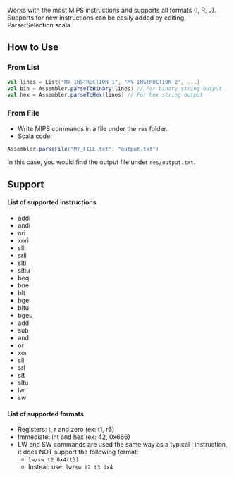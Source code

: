 

Works with the most MIPS instructions and supports all formats (I, R, J).
Supports for new instructions can be easily added by editing ParserSelection.scala

## How to Use

### From List

```scala
val lines = List("MY_INSTRUCTION_1", "MY_INSTRUCTION_2", ...)
val bin = Assembler.parseToBinary(lines) // For binary string output
val hex = Assembler.parseToHex(lines) // For hex string output
```

### From File

 - Write MIPS commands in a file under the `res` folder.
 - Scala code:
```scala
Assembler.parseFile("MY_FILE.txt", "output.txt")
```

In this case, you would find the output file under `res/output.txt`.

## Support

#### List of supported instructions

 - addi
 - andi
 - ori
 - xori
 - slli
 - srli
 - slti
 - sltiu
 - beq
 - bne
 - blt
 - bge
 - bltu
 - bgeu
 - add
 - sub
 - and
 - or
 - xor
 - sll
 - srl
 - slt
 - sltu
 - lw
 - sw

#### List of supported formats

 - Registers: t, r and zero (ex: t1, r6)
 - Immediate: int and hex (ex: 42, 0x666)
 - LW and SW commands are used the same way as a typical I instruction, it does NOT support the following format:
   - `lw/sw t2 0x4(t3)`
   - Instead use: `lw/sw t2 t3 0x4`